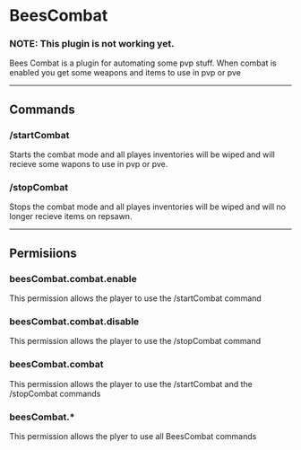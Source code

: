 # BeesCombat

### NOTE: This plugin is not working yet.

Bees Combat is a plugin for automating some pvp stuff.
When combat is enabled you get some weapons and items to use in pvp or pve

---

## Commands

### /startCombat

Starts the combat mode and all playes inventories will be wiped and will recieve some wapons to use in pvp or pve.

### /stopCombat

Stops the combat mode and all playes inventories will be wiped and will no longer recieve items on repsawn.

---

## Permisiions

### beesCombat.combat.enable

This permission allows the player to use the /startCombat command

### beesCombat.combat.disable

This permission allows the player to use the /stopCombat command

### beesCombat.combat

This permission allows the player to use the /startCombat and the /stopCombat commands

### beesCombat.*

This permission allows the plyer to use all BeesCombat commands
